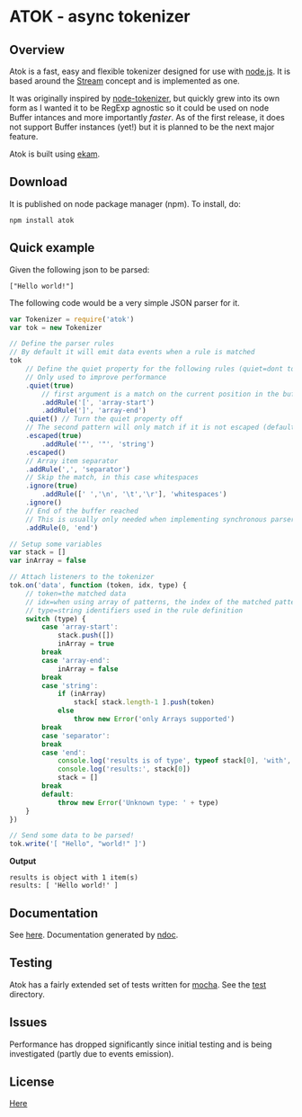 # ATOK - async tokenizer

## Overview

Atok is a fast, easy and flexible tokenizer designed for use with [node.js](http://nodejs.org). It is based around the [Stream](http://nodejs.org/docs/latest/api/streams.html) concept and is implemented as one.

It was originally inspired by [node-tokenizer](https://github.com/floby/node-tokenizer), but quickly grew into its own form as I wanted it to be RegExp agnostic so it could be used on node Buffer intances and more importantly *faster*. As of the first release, it does not support Buffer instances (yet!) but it is planned to be the next major feature.

Atok is built using [ekam](https://github.com/pierrec/node-ekam).

## Download

It is published on node package manager (npm). To install, do:

    npm install atok


## Quick example

Given the following json to be parsed:

    ["Hello world!"]

The following code would be a very simple JSON parser for it.

``` javascript
var Tokenizer = require('atok')
var tok = new Tokenizer

// Define the parser rules
// By default it will emit data events when a rule is matched
tok
    // Define the quiet property for the following rules (quiet=dont tokenize but emit/trigger the handler)
    // Only used to improve performance
    .quiet(true)
        // first argument is a match on the current position in the buffer
        .addRule('[', 'array-start')
        .addRule(']', 'array-end')
    .quiet() // Turn the quiet property off
    // The second pattern will only match if it is not escaped (default escape character=\)
    .escaped(true)
        .addRule('"', '"', 'string')
    .escaped()
    // Array item separator
    .addRule(',', 'separator')
    // Skip the match, in this case whitespaces
    .ignore(true)
        .addRule([' ','\n', '\t','\r'], 'whitespaces')
    .ignore()
    // End of the buffer reached
    // This is usually only needed when implementing synchronous parsers
    .addRule(0, 'end')

// Setup some variables
var stack = []
var inArray = false

// Attach listeners to the tokenizer
tok.on('data', function (token, idx, type) {
    // token=the matched data
    // idx=when using array of patterns, the index of the matched pattern
    // type=string identifiers used in the rule definition
    switch (type) {
        case 'array-start':
            stack.push([])
            inArray = true
        break
        case 'array-end':
            inArray = false
        break
        case 'string':
            if (inArray)
                stack[ stack.length-1 ].push(token)
            else
                throw new Error('only Arrays supported')
        break
        case 'separator':
        break
        case 'end':
            console.log('results is of type', typeof stack[0], 'with', stack[0].length, 'item(s)')
            console.log('results:', stack[0])
            stack = []
        break
        default:
            throw new Error('Unknown type: ' + type)
    }
})

// Send some data to be parsed!
tok.write('[ "Hello", "world!" ]')
```

__Output__

    results is object with 1 item(s)
    results: [ 'Hello world!' ]

## Documentation

See [here](http://pierrec.github.com/node-atok/). Documentation generated by [ndoc](https://github.com/nodeca/ndoc).


## Testing

Atok has a fairly extended set of tests written for [mocha](https://github.com/visionmedia/mocha). See the [test](https://github.com/pierrec/node-atok/tree/master/test) directory.

## Issues

Performance has dropped significantly since initial testing and is being investigated (partly due to events emission).

## License

[Here](https://github.com/pierrec/node-atok/tree/master/LICENSE)